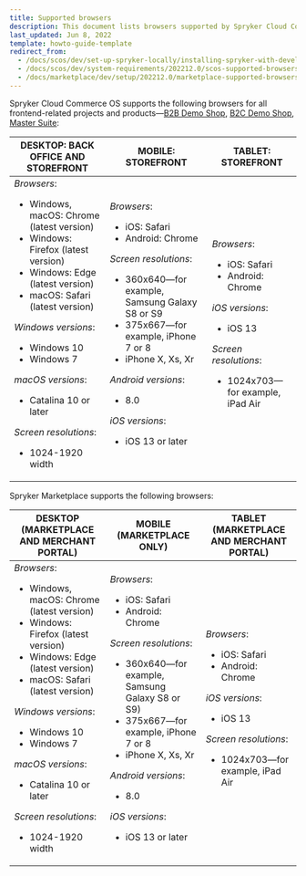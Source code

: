 ```yaml
---
title: Supported browsers
description: This document lists browsers supported by Spryker Cloud Commerce OS.
last_updated: Jun 8, 2022
template: howto-guide-template
redirect_from:
  - /docs/scos/dev/set-up-spryker-locally/installing-spryker-with-development-virtual-machine/scos-supported-browsers.html
  - /docs/scos/dev/system-requirements/202212.0/scos-supported-browsers.html
  - /docs/marketplace/dev/setup/202212.0/marketplace-supported-browsers.html
---
```


Spryker Cloud Commerce OS supports the following browsers for all frontend-related projects and products—[B2B Demo Shop](/docs/scos/user/intro-to-spryker/b2b-suite.html), [B2C Demo Shop](/docs/scos/user/intro-to-spryker/b2c-suite.html), [Master Suite](/docs/scos/user/intro-to-spryker/master-suite.html):

| DESKTOP: BACK OFFICE AND STOREFRONT | MOBILE: STOREFRONT | TABLET: STOREFRONT |
| --- | --- | --- |
| *Browsers*: <ul><li> Windows, macOS: Chrome (latest version)</li> <li>Windows: Firefox (latest version)</li><li>Windows: Edge (latest version)</li><li>macOS: Safari (latest version)</li></ul> *Windows versions*:<ul><li>Windows 10</li><li>Windows 7</li></ul>*macOS versions*:<ul><li> Catalina 10 or later</li></ul>*Screen resolutions*:<ul><li>1024-1920 width</li></ul>|*Browsers*: <ul><li>iOS: Safari</li><li>Android: Chrome</li></ul>*Screen resolutions*:<ul><li>360x640—for example, Samsung Galaxy S8 or S9</li><li>375x667—for example, iPhone 7 or 8</li><li>iPhone X, Xs, Xr</li></ul>*Android versions*:<ul><li>8.0</li></ul>*iOS versions*:<ul><li>iOS 13 or later</li></ul> | *Browsers*: <ul><li>iOS: Safari</li><li>Android: Chrome</li></ul>*iOS versions*:<ul><li>iOS 13</li></ul>*Screen resolutions*:<ul><li>1024x703—for example, iPad Air</li></ul>|

Spryker Marketplace supports the following browsers:

| DESKTOP (MARKETPLACE AND MERCHANT PORTAL) | MOBILE (MARKETPLACE ONLY) | TABLET (MARKETPLACE AND MERCHANT PORTAL) |
| --- | --- | --- |
| *Browsers*: <ul><li> Windows, macOS: Chrome (latest version)</li> <li>Windows: Firefox (latest version)</li><li>Windows: Edge (latest version)</li><li>macOS: Safari (latest version)</li></ul> *Windows versions*:<ul><li>Windows 10</li><li>Windows 7</li></ul>*macOS versions*:<ul><li> Catalina 10 or later</li></ul>*Screen resolutions*:<ul><li>1024-1920 width</li></ul> | *Browsers*: <ul><li>iOS: Safari</li><li>Android: Chrome</li></ul>*Screen resolutions*:<ul><li>360x640—for example, Samsung Galaxy S8 or S9)</li><li>375x667—for example, iPhone 7 or 8</li><li>iPhone X, Xs, Xr</li></ul>*Android versions*:<ul><li>8.0</li></ul>*iOS versions*:<ul><li>iOS 13 or later</li></ul> | *Browsers*: <ul><li>iOS: Safari</li><li>Android: Chrome</li></ul>*iOS versions*:<ul><li>iOS 13</li></ul>*Screen resolutions*:<ul><li>1024x703—for example, iPad Air</li></ul> |
